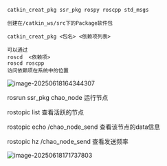 ```ros
catkin_creat_pkg ssr_pkg rospy roscpp std_msgs

创建在/catkin_ws/src下的Package软件包

catkin_creat_pkg <包名> <依赖项列表>

可以通过
roscd  <依赖项> 
roscd roscpp
访问依赖项在系统中的位置
```

![image-20250618164344307](C:\Users\Administrator\AppData\Roaming\Typora\typora-user-images\image-20250618164344307.png)



rosrun ssr_pkg chao_node 运行节点

rostopic list 查看活跃的节点

rostopic echo /chao_node_send 查看该节点的data信息

rostopic hz /chao_node_send 查看发送频率

![image-20250618171737803](C:\Users\Administrator\AppData\Roaming\Typora\typora-user-images\image-20250618171737803.png)


